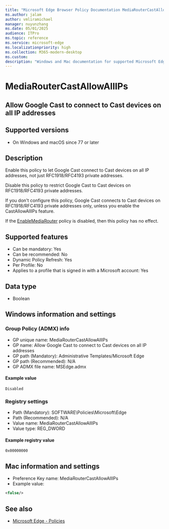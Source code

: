 ```yaml
---
title: "Microsoft Edge Browser Policy Documentation MediaRouterCastAllowAllIPs"
ms.author: jalam
author: vmliramichael
manager: nuyunzhang
ms.date: 05/01/2025
audience: ITPro
ms.topic: reference
ms.service: microsoft-edge
ms.localizationpriority: high
ms.collection: M365-modern-desktop
ms.custom:
description: "Windows and Mac documentation for supported Microsoft Edge Browser policy: Allow Google Cast to connect to Cast devices on all IP addresses"
---
```


<!--THIS FILE IS AUTOMATICALLY GENERATED. MANUAL CHANGES WILL BE OVERWRITTEN.-->
<!--Please contact the Microsoft Edge Manageability team with any questions.-->

# MediaRouterCastAllowAllIPs

## Allow Google Cast to connect to Cast devices on all IP addresses


## Supported versions

- On Windows and macOS since 77 or later

## Description

Enable this policy to let Google Cast connect to Cast devices on all IP addresses, not just RFC1918/RFC4193 private addresses.

Disable this policy to restrict Google Cast to Cast devices on RFC1918/RFC4193 private addresses.

If you don't configure this policy, Google Cast connects to Cast devices on RFC1918/RFC4193 private addresses only, unless you enable the CastAllowAllIPs feature.

If the [EnableMediaRouter](EnableMediaRouter.md) policy is disabled, then this policy has no effect.

## Supported features

- Can be mandatory: Yes
- Can be recommended: No
- Dynamic Policy Refresh: Yes
- Per Profile: No
- Applies to a profile that is signed in with a Microsoft account: Yes

## Data type

- Boolean

## Windows information and settings

### Group Policy (ADMX) info

- GP unique name: MediaRouterCastAllowAllIPs
- GP name: Allow Google Cast to connect to Cast devices on all IP addresses
- GP path (Mandatory): Administrative Templates/Microsoft Edge
- GP path (Recommended): N/A
- GP ADMX file name: MSEdge.admx

#### Example value

```
Disabled
```

### Registry settings

- Path (Mandatory): SOFTWARE\Policies\Microsoft\Edge
- Path (Recommended): N/A
- Value name: MediaRouterCastAllowAllIPs
- Value type: REG_DWORD

#### Example registry value

```
0x00000000
```


## Mac information and settings

- Preference Key name: MediaRouterCastAllowAllIPs
- Example value:

```xml
<false/>
```

## See also
- [Microsoft Edge - Policies](../microsoft-edge-policies.md)
